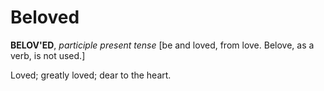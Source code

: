 # Beloved

**BELOV'ED**, _participle present tense_ \[be and loved, from love. Belove, as a verb, is not used.\]

Loved; greatly loved; dear to the heart.